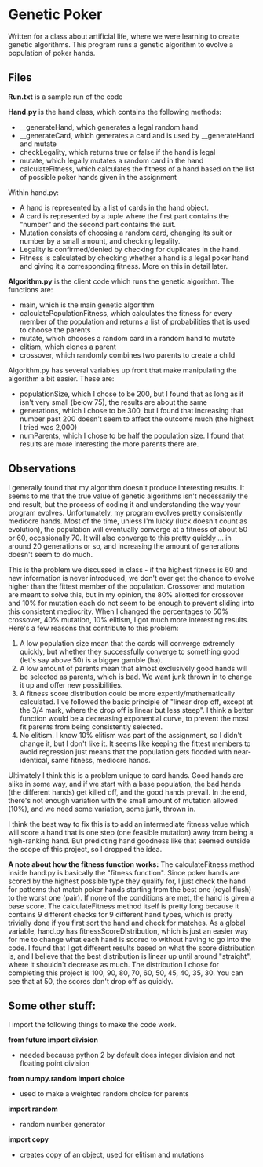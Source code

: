# Genetic Poker

Written for a class about artificial life, where we were learning to create genetic algorithms. This program runs a genetic algorithm to evolve a population of poker hands.

## Files

**Run.txt** is a sample run of the code

**Hand.py** is the hand class, which contains the following methods:
  - __generateHand, which generates a legal random hand
  - __generateCard, which generates a card and is used by __generateHand and mutate
  - checkLegality, which returns true or false if the hand is legal
  - mutate, which legally mutates a random card in the hand
  - calculateFitness, which calculates the fitness of a hand based on the list of possible poker hands given in the assignment

Within hand.py:
  - A hand is represented by a list of cards in the hand object.
  - A card is represented by a tuple where the first part contains the "number" and the second part contains the suit.
  - Mutation consists of choosing a random card, changing its suit or number by a small amount, and checking legality.
  - Legality is confirmed/denied by checking for duplicates in the hand.
  - Fitness is calculated by checking whether a hand is a legal poker hand and giving it a corresponding fitness. More on this in detail later.

**Algorithm.py** is the client code which runs the genetic algorithm. The functions are:
  - main, which is the main genetic algorithm
  - calculatePopulationFitness, which calculates the fitness for every member of the population and returns a list of probabilities that is used to choose the parents
  - mutate, which chooses a random card in a random hand to mutate
  - elitism, which clones a parent
  - crossover, which randomly combines two parents to create a child

Algorithm.py has several variables up front that make manipulating the algorithm a bit easier. These are:
  - populationSize, which I chose to be 200, but I found that as long as it isn't very small (below 75), the results are about the same
  - generations, which I chose to be 300, but I found that increasing that number past 200 doesn't seem to affect the outcome much (the highest I tried was 2,000)
  - numParents, which I chose to be half the population size. I found that results are more interesting the more parents there are.

## Observations

I generally found that my algorithm doesn't produce interesting results. It seems to me that the true value of genetic algorithms isn't necessarily the end result, but the process of coding it and understanding the way your program evolves. Unfortunately, my program evolves pretty consistently mediocre hands. Most of the time, unless I'm lucky (luck doesn't count as evolution), the population will eventually converge at a fitness of about 50 or 60, occasionally 70. It will also converge to this pretty quickly ... in around 20 generations or so, and increasing the amount of generations doesn't seem to do much.

This is the problem we discussed in class - if the highest fitness is 60 and new information is never introduced, we don't ever get the chance to evolve higher than the fittest member of the population. Crossover and mutation are meant to solve this, but in my opinion, the 80% allotted for crossover and 10% for mutation each do not seem to be enough to prevent sliding into this consistent mediocrity. When I changed the percentages to 50% crossover, 40% mutation, 10% elitism, I got much more interesting results. Here's a few reasons that contribute to this problem:

1. A low population size mean that the cards will converge extremely quickly, but whether they successfully converge to something good (let's say above 50) is a bigger gamble (ha).
2. A low amount of parents mean that almost exclusively good hands will be selected as parents, which is bad. We want junk thrown in to change it up and offer new possibilities.
3. A fitness score distribution could be more expertly/mathematically calculated. I've followed the basic principle of "linear drop off, except at the 3/4 mark, where the drop off is linear but less steep". I think a better function would be a decreasing exponential curve, to prevent the most fit parents from being consistently selected.
4. No elitism. I know 10% elitism was part of the assignment, so I didn't change it, but I don't like it. It seems like keeping the fittest members to avoid regression just means that the population gets flooded with near-identical, same fitness, mediocre hands.

Ultimately I think this is a problem unique to card hands. Good hands are alike in some way, and if we start with a base population, the bad hands (the different hands) get killed off, and the good hands prevail. In the end, there's not enough variation with the small amount of mutation allowed (10%), and we need some variation, some junk, thrown in.

I think the best way to fix this is to add an intermediate fitness value which will score a hand that is one step (one feasible mutation) away from being a high-ranking hand. But predicting hand goodness like that seemed outside the scope of this project, so I dropped the idea.

**A note about how the fitness function works:**
The calculateFitness method inside hand.py is basically the "fitness function". Since poker hands are scored by the highest possible type they qualify for, I just check the hand for patterns that match poker hands starting from the best one (royal flush) to the worst one (pair). If none of the conditions are met, the hand is given a base score. The calculateFitness method itself is pretty long because it contains 9 different checks for 9 different hand types, which is pretty trivially done if you first sort the hand and check for matches. As a global variable, hand.py has fitnessScoreDistribution, which is just an easier way for me to change what each hand is scored to without having to go into the code. I found that I got different results based on what the score distribution is, and I believe that the best distribution is linear up until around "straight", where it shouldn't decrease as much. The distribution I chose for completing this project is 100, 90, 80, 70, 60, 50, 45, 40, 35, 30. You can see that at 50, the scores don't drop off as quickly.


## Some other stuff:

I import the following things to make the code work. 

**from __future__ import division**

  - needed because python 2 by default does integer division and not floating point division

**from numpy.random import choice**
  - used to make a weighted random choice for parents

**import random**
  - random number generator

**import copy**
  - creates copy of an object, used for elitism and mutations

